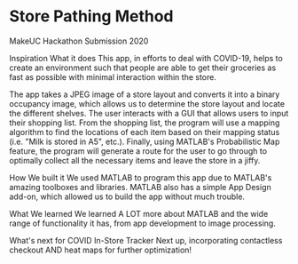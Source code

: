 # Store Pathing Method
MakeUC Hackathon Submission 2020

Inspiration
What it does
This app, in efforts to deal with COVID-19, helps to create an environment such that people are able to get their groceries as fast as possible with minimal interaction within the store.

The app takes a JPEG image of a store layout and converts it into a binary occupancy image, which allows us to determine the store layout and locate the different shelves. The user interacts with a GUI that allows users to input their shopping list. From the shopping list, the program will use a mapping algorithm to find the locations of each item based on their mapping status (i.e. "Milk is stored in A5", etc.). Finally, using MATLAB's Probabilistic Map feature, the program will generate a route for the user to go through to optimally collect all the necessary items and leave the store in a jiffy.

How We built it
We used MATLAB to program this app due to MATLAB's amazing toolboxes and libraries. MATLAB also has a simple App Design add-on, which allowed us to build the app without much trouble.

What We learned
We learned A LOT more about MATLAB and the wide range of functionality it has, from app development to image processing.

What's next for COVID In-Store Tracker
Next up, incorporating contactless checkout AND heat maps for further optimization!
